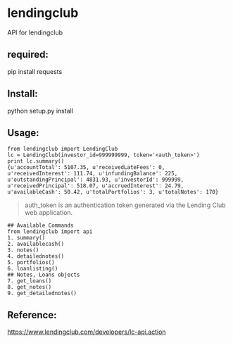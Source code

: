# lendingclub
API for lendingclub

## required:
pip install requests

## Install:
python setup.py install

## Usage:
```
from lendingclub import LendingClub
lc = LendingClub(investor_id=999999999, token='<auth_token>')
print lc.summary()
{u'accountTotal': 5107.35, u'receivedLateFees': 0, u'receivedInterest': 111.74, u'infundingBalance': 225,
u'outstandingPrincipal': 4831.93, u'investorId': 999999, u'receivedPrincipal': 518.07, u'accruedInterest': 24.79,
u'availableCash': 50.42, u'totalPortfolios': 3, u'totalNotes': 170}

```
> auth_token is an authentication token generated via the Lending Club web application.

```
## Available Commands
from lendingclub import api
1. summary()
2. availablecash()
3. notes()
4. detailednotes()
5. portfolios()
6. loanlisting()
## Notes, Loans objects
7. get_loans()
8. get_notes()
9. get_detailednotes()
```

## Reference:
https://www.lendingclub.com/developers/lc-api.action

